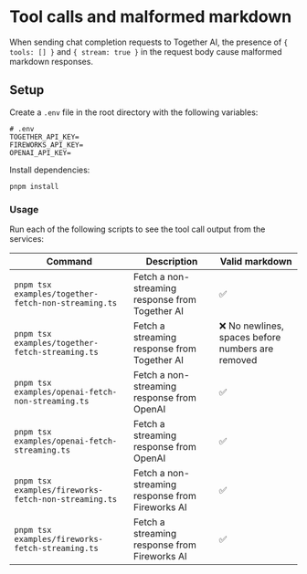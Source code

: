 # Tool calls and malformed markdown

When sending chat completion requests to Together AI, the presence of `{ tools: [] }` and `{ stream: true }` in the request body cause malformed markdown responses.

## Setup

Create a `.env` file in the root directory with the following variables:

```env
# .env
TOGETHER_API_KEY=
FIREWORKS_API_KEY=
OPENAI_API_KEY=
```

Install dependencies:

```text
pnpm install
```

### Usage

Run each of the following scripts to see the tool call output from the services:

| Command                                              | Description                                      | Valid markdown                                    |
| ---------------------------------------------------- | ------------------------------------------------ | ------------------------------------------------- |
| `pnpm tsx examples/together-fetch-non-streaming.ts`  | Fetch a non-streaming response from Together AI  | ✅                                                |
| `pnpm tsx examples/together-fetch-streaming.ts`      | Fetch a streaming response from Together AI      | ❌ No newlines, spaces before numbers are removed |
| `pnpm tsx examples/openai-fetch-non-streaming.ts`    | Fetch a non-streaming response from OpenAI       | ✅                                                |
| `pnpm tsx examples/openai-fetch-streaming.ts`        | Fetch a streaming response from OpenAI           | ✅                                                |
| `pnpm tsx examples/fireworks-fetch-non-streaming.ts` | Fetch a non-streaming response from Fireworks AI | ✅                                                |
| `pnpm tsx examples/fireworks-fetch-streaming.ts`     | Fetch a streaming response from Fireworks AI     | ✅                                                |
